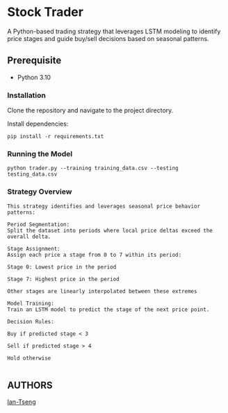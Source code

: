 # Stock Trader
A Python-based trading strategy that leverages LSTM modeling to identify price stages and guide buy/sell decisions based on seasonal patterns.



## Prerequisite
- Python 3.10

### Installation
Clone the repository and navigate to the project directory.

Install dependencies:
```
pip install -r requirements.txt
```

### Running the Model
```
python trader.py --training training_data.csv --testing testing_data.csv
```



### Strategy Overview 
```
This strategy identifies and leverages seasonal price behavior patterns:

Period Segmentation:
Split the dataset into periods where local price deltas exceed the overall delta.

Stage Assignment:
Assign each price a stage from 0 to 7 within its period:

Stage 0: Lowest price in the period

Stage 7: Highest price in the period

Other stages are linearly interpolated between these extremes

Model Training:
Train an LSTM model to predict the stage of the next price point.

Decision Rules:

Buy if predicted stage < 3

Sell if predicted stage > 4

Hold otherwise


```


## AUTHORS
[Ian-Tseng](https://github.com/Ian-Tseng/)
